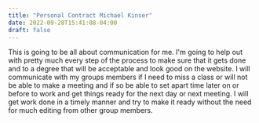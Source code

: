 ```yaml
---
title: "Personal Contract Michael Kinser"
date: 2022-09-28T15:41:08-04:00
draft: false
---
```


This is going to be all about communication for me. I'm going to help out with pretty much every step of the process to make sure that it gets done and to a degree that will be acceptable and look good on the website. I will communicate with my groups members if I need to miss a class or will not be able to make a meeting and if so be able to set apart time later on or before to work and get things ready for the next day or next meeting. I will get work done in a timely manner and try to make it ready without the need for much editing from other group members. 